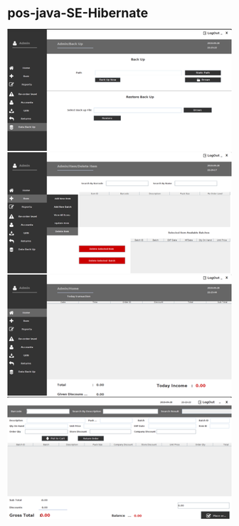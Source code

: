 # pos-java-SE-Hibernate
<img src="https://github.com/harinduliyanage/pos-java-SE-Hibernate/blob/master/src/main/resources/image/1234.png" />
<img src="https://github.com/harinduliyanage/pos-java-SE-Hibernate/blob/master/src/main/resources/image/12345.png" />
<img src="https://github.com/harinduliyanage/pos-java-SE-Hibernate/blob/master/src/main/resources/image/123456.png" />
<img src="https://github.com/harinduliyanage/pos-java-SE-Hibernate/blob/master/src/main/resources/image/123.png" />
